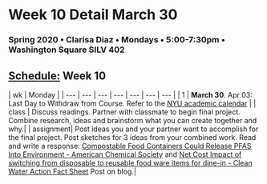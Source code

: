 # Week 10 Detail March 30

### Spring 2020 • Clarisa Diaz • Mondays • 5:00-7:30pm • Washington Square SILV 402

## [Schedule:](./) Week 10

| wk | Monday |
| --- | --- | --- | --- | --- | --- | --- |
| 1 | **March 30**. Apr 03: Last Day to Withdraw from Course. Refer to the [NYU academic calendar](https://www.nyu.edu/registrar/calendars/university-academic-calendar.html#1194) |
| class | Discuss readings. Partner with classmate to begin final project.  Combine research, ideas and brainstorm what you can create together and why.| 
| assignment| Post ideas you and your partner want to accomplish for the final project. Post sketches for 3 ideas from your combined work. Read and write a response: [Compostable Food Containers Could Release PFAS Into Environment - American Chemical Society](https://www.eurekalert.org/pub_releases/2019-05/acs-cfc052419.php#) and [Net Cost Impact of switching from disposable to reusable food ware items for dine-in - Clean Water Action Fact Sheet](https://beyondplastics.org/wp-content/uploads/2019/10/Reusables_Business_Savings_Case_Studies.pdf) Post on blog.|  

